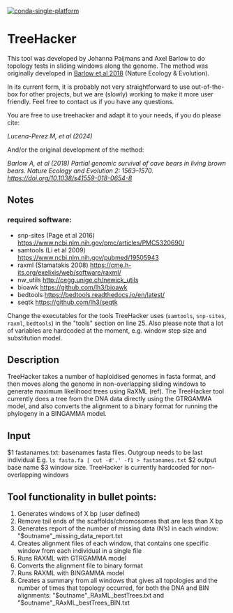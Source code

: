 <!-- badges: start -->

[![conda-single-platform](https://github.com/treehacker/actions/workflows/treehacker_test.yml/badge.svg)](https://github.com/treehacker/actions/workflows/treehacker_test.yml)
<!-- badges: end -->


# TreeHacker

This tool was developed by Johanna Paijmans and Axel Barlow to do topology tests in sliding windows along the genome. The method was originally developed in [Barlow et al 2018](https://doi.org/10.1038/s41559-018-0654-8) (Nature Ecology & Evolution).

In its current form, it is probably not very straightforward to use out-of-the-box for other projects, but we are (slowly) working to make it more user friendly. Feel free to contact us if you have any questions.

You are free to use treehacker and adapt it to your needs, if you do please cite:

*Lucena-Perez M, et al (2024)* 

And/or the original development of the method:

*Barlow A, et al (2018) Partial genomic survival of cave bears in living brown bears. Nature Ecology and Evolution 2: 1563–1570. https://doi.org/10.1038/s41559-018-0654-8*

## Notes

### required software:
* snp-sites (Page et al 2016) 	https://www.ncbi.nlm.nih.gov/pmc/articles/PMC5320690/
* samtools (Li et al 2009)    	  https://www.ncbi.nlm.nih.gov/pubmed/19505943
* raxml (Stamatakis 2008)  	 https://cme.h-its.org/exelixis/web/software/raxml/
* nw_utils             		 http://cegg.unige.ch/newick_utils
* bioawk               		 https://github.com/lh3/bioawk
* bedtools   	 	https://bedtools.readthedocs.io/en/latest/
* seqtk   		 https://github.com/lh3/seqtk

Change the executables for the tools TreeHacker uses (`samtools`, `snp-sites`, `raxml`, `bedtools`) in the "tools" section on line 25. Also please note that a lot of variables are hardcoded at the moment, e.g. window step size and substitution model.

## Description

TreeHacker takes a number of haploidised genomes in fasta format, and then moves along the genome in non-overlapping sliding windows to generate maximum likelihood trees using RaXML (ref). The TreeHacker tool currently does a tree from the DNA data directly using the GTRGAMMA model, and also converts the alignment to a binary format for running the phylogeny in a BINGAMMA model.

## Input
$1 	   fastanames.txt: basenames fasta files. Outgroup needs to be last individual
E.g. `ls fasta.fa | cut -d'.' -f1 > fastanames.txt`
$2 	  output base name
$3	window size. TreeHacker is currently hardcoded for non-overlapping windows

## Tool functionality in bullet points:
1. Generates windows of X bp (user defined)
2. Remove tail ends of the scaffolds/chromosomes that are less than X bp
3. Generates report of the number of missing data (N’s) in each window: "$outname"_missing_data_report.txt
4. Creates alignment files of each window, that contains one specific window from each individual in a single file
5. Runs RAXML with GTRGAMMA model
6. Converts the alignment file to binary format
7. Runs RAXML with BINGAMMA model
8. Creates a summary from all windows that gives all topologies and the number of times that topology occurred, for both the DNA and BIN alignments: "$outname"_RAxML_bestTrees.txt and "$outname"_RAxML_bestTrees_BIN.txt

